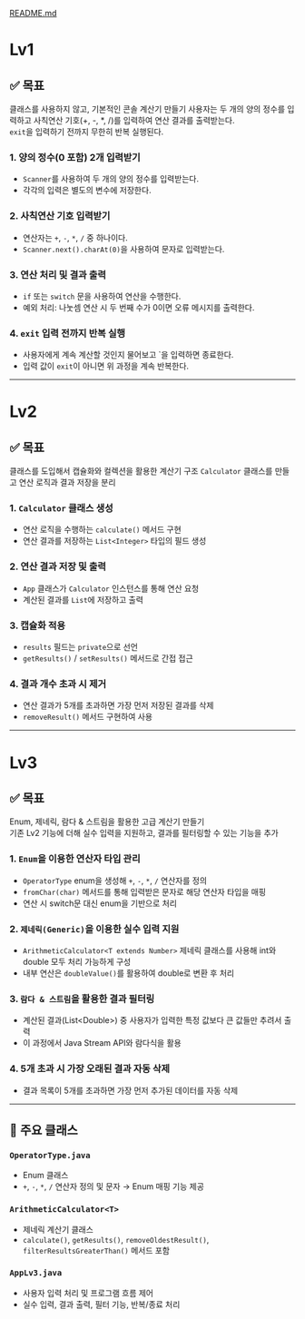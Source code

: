 [README.md](README.md)

# Lv1

## ✅ 목표
클래스를 사용하지 않고, 기본적인 콘솔 계산기 만들기 
사용자는 두 개의 양의 정수를 입력하고 사칙연산 기호(+, -, *, /)를 입력하여 연산 결과를 출력받는다.  
`exit`을 입력하기 전까지 무한히 반복 실행된다.

### 1. 양의 정수(0 포함) 2개 입력받기
- `Scanner`를 사용하여 두 개의 양의 정수를 입력받는다.
- 각각의 입력은 별도의 변수에 저장한다.

### 2. 사칙연산 기호 입력받기
- 연산자는 `+`, `-`, `*`, `/` 중 하나이다.
- `Scanner.next().charAt(0)`을 사용하여 문자로 입력받는다.

### 3. 연산 처리 및 결과 출력
- `if` 또는 `switch` 문을 사용하여 연산을 수행한다.
- 예외 처리: 나눗셈 연산 시 두 번째 수가 0이면 오류 메시지를 출력한다.

### 4. `exit` 입력 전까지 반복 실행
- 사용자에게 계속 계산할 것인지 물어보고 `을 입력하면 종료한다.
- 입력 값이 `exit`이 아니면 위 과정을 계속 반복한다.

---
# Lv2

## ✅ 목표
클래스를 도입해서 캡슐화와 컬렉션을 활용한 계산기 구조 
`Calculator` 클래스를 만들고 연산 로직과 결과 저장을 분리

### 1. `Calculator` 클래스 생성
- 연산 로직을 수행하는 `calculate()` 메서드 구현
- 연산 결과를 저장하는 `List<Integer>` 타입의 필드 생성

### 2. 연산 결과 저장 및 출력
- `App` 클래스가 `Calculator` 인스턴스를 통해 연산 요청
- 계산된 결과를 `List`에 저장하고 출력

### 3. 캡슐화 적용
- `results` 필드는 `private`으로 선언
- `getResults()` / `setResults()` 메서드로 간접 접근

### 4. 결과 개수 초과 시 제거
- 연산 결과가 5개를 초과하면 가장 먼저 저장된 결과를 삭제
- `removeResult()` 메서드 구현하여 사용

---
# Lv3

## ✅ 목표
Enum, 제네릭, 람다 & 스트림을 활용한 고급 계산기 만들기  
기존 Lv2 기능에 더해 실수 입력을 지원하고, 결과를 필터링할 수 있는 기능을 추가

### 1. `Enum`을 이용한 연산자 타입 관리
- `OperatorType` enum을 생성해 `+`, `-`, `*`, `/` 연산자를 정의
- `fromChar(char)` 메서드를 통해 입력받은 문자로 해당 연산자 타입을 매핑
- 연산 시 switch문 대신 enum을 기반으로 처리

### 2. `제네릭(Generic)`을 이용한 실수 입력 지원
- `ArithmeticCalculator<T extends Number>` 제네릭 클래스를 사용해 int와 double 모두 처리 가능하게 구성
- 내부 연산은 `doubleValue()`를 활용하여 double로 변환 후 처리

### 3. `람다 & 스트림`을 활용한 결과 필터링
- 계산된 결과(List\<Double>) 중 사용자가 입력한 특정 값보다 큰 값들만 추려서 출력
- 이 과정에서 Java Stream API와 람다식을 활용

### 4. 5개 초과 시 가장 오래된 결과 자동 삭제
- 결과 목록이 5개를 초과하면 가장 먼저 추가된 데이터를 자동 삭제

---

## 📂 주요 클래스

### `OperatorType.java`
- Enum 클래스
- `+`, `-`, `*`, `/` 연산자 정의 및 문자 → Enum 매핑 기능 제공

### `ArithmeticCalculator<T>`
- 제네릭 계산기 클래스
- `calculate()`, `getResults()`, `removeOldestResult()`, `filterResultsGreaterThan()` 메서드 포함

### `AppLv3.java`
- 사용자 입력 처리 및 프로그램 흐름 제어
- 실수 입력, 결과 출력, 필터 기능, 반복/종료 처리